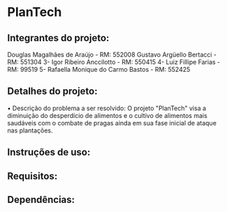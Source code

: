 # PlanTech

## Integrantes do projeto:
Douglas Magalhães de Araújo - RM: 552008
Gustavo Argüello Bertacci - RM: 551304
3- Igor Ribeiro Anccilotto - RM: 550415
4- Luiz Fillipe Farias - RM: 99519
5- Rafaella Monique do Carmo Bastos - RM: 552425

## Detalhes do projeto: 
• Descrição do problema a ser resolvido:
O projeto "PlanTech" visa a diminuição do desperdício de alimentos e o cultivo de alimentos mais saudáveis com o combate de pragas ainda em sua fase inicial de ataque nas plantações.

## Instruções de uso:

## Requisitos:

## Dependências:

